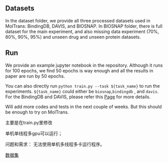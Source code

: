 

## Datasets

In the dataset folder, we provide all three processed datasets used in MolTrans: BindingDB, DAVIS, and BIOSNAP. In BIOSNAP folder, there is full dataset for the main experiment, and also missing data experiment (70%, 80%, 90%, 95%) and unseen drug and unseen protein datasets.

## Run

We provide an example jupyter notebook in the repository. Although it runs for 100 epochs, we find 50 epochs is way enough and all the results in paper are run by 50 epochs. 

You can also directly run `python train.py --task ${task_name}` to run the experiments. `${task_name}` could either be `biosnap`,`bindingdb` , and `davis`. For the BindingDB and DAVIS, please refer this [Page](https://zitniklab.hms.harvard.edu/TDC/multi_pred_tasks/dti/) for more details.

Will add more codes and tests in the next couple of weeks. But this should be enough to try on MolTrans.


主要是在train.py里修改

单机单线程多gpu可以运行；

问题和需求：
无法使用单机多线程多卡运行程序。


[数据集](http://baidu.com)
